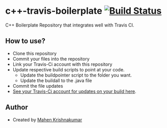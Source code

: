 # c++-travis-boilerplate [![Build Status](https://travis-ci.org/mahkrish/cplusplus-travis-boilerplate.svg?branch=master)](https://travis-ci.org/mahkrish/cplusplus-travis-boilerplate)
C++ Boilerplate Repository that integrates well with Travis CI.

## How to use?
- Clone this repository
- Commit your files into the repository
- Link your Travis-Ci account with this repository
- Update respective build scripts to point at your code.
  - Update the buildpointer script to the folder you want.
  - Update the buildall to the .java file
- Commit the file updates
- [See your Travis-Ci account for updates on your build here](travis-ci.org).

## Author
- Created by [Mahen Krishnakumar](https://github.com/mahkrish)
